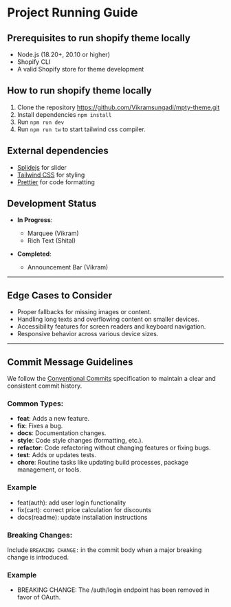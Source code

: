 # Project Running Guide

## Prerequisites to run shopify theme locally

- Node.js (18.20+, 20.10 or higher)
- Shopify CLI
- A valid Shopify store for theme development

## How to run shopify theme locally

1. Clone the repository https://github.com/Vikramsungadi/mpty-theme.git
2. Install dependencies `npm install`
3. Run `npm run dev`
4. Run `npm run tw` to start tailwind css compiler.

## External dependencies

- [Splidejs](https://splidejs.com/) for slider
- [Tailwind CSS](https://tailwindcss.com/) for styling
- [Prettier](https://prettier.io/) for code formatting

## Development Status

- **In Progress**:

  - Marquee (Vikram)
  - Rich Text (Shital)

- **Completed**:

  - Announcement Bar (Vikram)

---

## Edge Cases to Consider

- Proper fallbacks for missing images or content.
- Handling long texts and overflowing content on smaller devices.
- Accessibility features for screen readers and keyboard navigation.
- Responsive behavior across various device sizes.

---

## Commit Message Guidelines

We follow the [Conventional Commits](https://www.conventionalcommits.org/en/v1.0.0/) specification to maintain a clear and consistent commit history.

### Common Types:

- **feat**: Adds a new feature.
- **fix**: Fixes a bug.
- **docs**: Documentation changes.
- **style**: Code style changes (formatting, etc.).
- **refactor**: Code refactoring without changing features or fixing bugs.
- **test**: Adds or updates tests.
- **chore**: Routine tasks like updating build processes, package management, or tools.

### Example

- feat(auth): add user login functionality
- fix(cart): correct price calculation for discounts
- docs(readme): update installation instructions

### Breaking Changes:

Include `BREAKING CHANGE:` in the commit body when a major breaking change is introduced.

### Example

- BREAKING CHANGE: The /auth/login endpoint has been removed in favor of OAuth.
